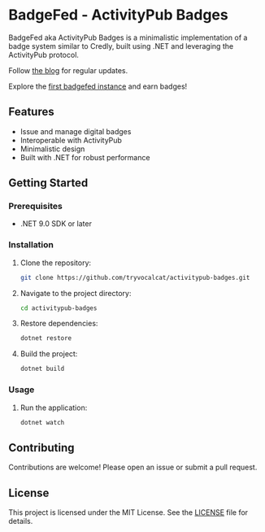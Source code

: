 # BadgeFed - ActivityPub Badges

BadgeFed aka ActivityPub Badges is a minimalistic implementation of a badge system similar to Credly, built using .NET and leveraging the ActivityPub protocol.

Follow [the blog](https://badgefed.vocalcat.com/) for regular updates.

Explore the [first badgefed instance](https://badges.vocalcat.com) and earn badges!

## Features

- Issue and manage digital badges
- Interoperable with ActivityPub
- Minimalistic design
- Built with .NET for robust performance

## Getting Started

### Prerequisites

- .NET 9.0 SDK or later

### Installation

1. Clone the repository:
    ```sh
    git clone https://github.com/tryvocalcat/activitypub-badges.git
    ```
2. Navigate to the project directory:
    ```sh
    cd activitypub-badges
    ```
3. Restore dependencies:
    ```sh
    dotnet restore
    ```
4. Build the project:
    ```sh
    dotnet build
    ```

### Usage

1. Run the application:
    ```sh
    dotnet watch
    ```

## Contributing

Contributions are welcome! Please open an issue or submit a pull request.

## License

This project is licensed under the MIT License. See the [LICENSE](LICENSE) file for details.
